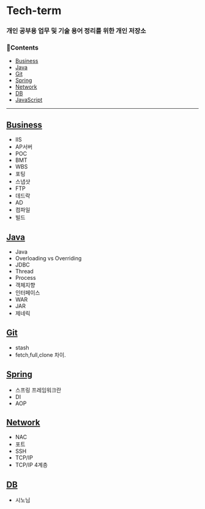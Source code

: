 # Tech-term

### 개인 공부용 업무 및 기술 용어 정리를 위한 개인 저장소

### 📘Contents
- [Business](#Business)
- [Java](#Java)
- [Git](#Git)
- [Spring](#Spring)
- [Network](#Network)
- [DB](#DB)
- [JavaScript](#JavaScript)

---

## [Business](/contents/business.md)
- IIS
- AP서버 
- POC 
- BMT
- WBS
- 포팅
- 스냅샷
- FTP
- 데드락
- AD
- 컴파일
- 빌드



## [Java](/contents/java.md)
- Java
- Overloading vs Overriding
- JDBC
- Thread 
- Process
- 객체지향
- 인터페이스
- WAR
- JAR
- 제네릭


## [Git](/contents/git.md)
- stash 
- fetch,full,clone 차이.


## [Spring](/contents/spring.md)
- 스프링 프레임워크란 
- DI
- AOP


## [Network](/contents/network.md)
- NAC 
- 포트 
- SSH
- TCP/IP
- TCP/IP 4계층 


## [DB](/contents/db.md)
- 시노님
